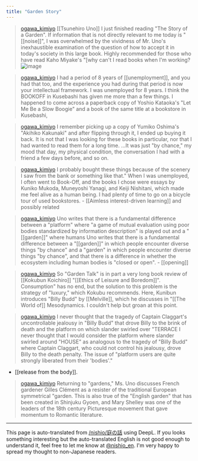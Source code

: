 ```yaml
---
title: "Garden Story"
---
```


> [ogawa_kimiyo](https://x.com/ogawa_kimiyo/status/1867409048695611665) [[Tsunehiro Uno]] I just finished reading "The Story of a Garden". If information that is not directly relevant to me today is "[[noise]]", I was overwhelmed by the vividness of Mr. Uno's inexhaustible examination of the question of how to accept it in today's society in this large book. Highly recommended for those who have read Kaho Miyake's "[why can't I read books when I'm working?
>  ![image](https://pbs.twimg.com/media/GepeoWqbsAE1nJG?format=jpg&name=medium#.png)

> [ogawa_kimiyo](https://x.com/ogawa_kimiyo/status/1867410447336673360) I had a period of 8 years of [[unemployment]], and you had that too, and the experience you had during that period is now your intellectual framework. I was unemployed for 8 years. I think the BOOKOFF in Kusebashi has given me more than a few things. I happened to come across a paperback copy of Yoshio Kataoka's "Let Me Be a Slow Boogie" and a book of the same title at a bookstore in Kusebashi,

> [ogawa_kimiyo](https://x.com/ogawa_kimiyo/status/1867411204098162931) I remember picking up a copy of Yumiko Oshima's "Akihiko Kakunaki" and after flipping through it, I ended up buying it back. It is not that I was looking for these books in particular, nor that I had wanted to read them for a long time. ...It was just "by chance," my mood that day, my physical condition, the conversation I had with a friend a few days before, and so on.

> [ogawa_kimiyo](https://x.com/ogawa_kimiyo/status/1867413554779111605) I probably bought these things because of the scenery I saw from the bank or something like that." When I was unemployed, I often went to Book-Off, and the books I chose were essays by Kuniko Mukoda, Muneyoshi Yanagi, and Keiji Nishitani, which made me feel alive as a human being. I had plenty of time to go on a bicycle tour of used bookstores.
    - [[Aimless interest-driven learning]] and possibly related

> [ogawa_kimiyo](https://x.com/ogawa_kimiyo/status/1867415885625143708) Uno writes that there is a fundamental difference between a "platform" where "a game of mutual evaluation using poor bodies standardized by information description" is played out and a "[[garden]]" where humans Uno writes that there is a fundamental difference between a "[[garden]]" in which people encounter diverse things "by chance" and a "garden" in which people encounter diverse things "by chance", and that there is a difference in whether the ecosystem including human bodies is "closed or open".
    - [[opening]]

> [ogawa_kimiyo](https://x.com/ogawa_kimiyo/status/1867417954490757365) So "Garden Talk" is in part a very long book review of [[Kokubun Koichiro]] "[[Ethics of Leisure and Boredom]]". Consumption" has no end, but the solution to this problem is the strategy of "luxury," which Kokubu recommends. Here, Kunibun introduces "Billy Budd" by [[Melville]], which he discusses in "[[The World of]] Mesodynamics. I couldn't help but groan at this point.

> [ogawa_kimiyo](https://x.com/ogawa_kimiyo/status/1867419689674322400) I never thought that the tragedy of Captain Claggart's uncontrollable jealousy in "Billy Budd" that drove Billy to the brink of death and the platform on which slander swirled over "TERRACE I never thought that I would consider the platform where slander swirled around "HOUSE" as analogous to the tragedy of "Billy Budd" where Captain Claggart, who could not control his jealousy, drove Billy to the death penalty. The issue of "platform users are quite strongly liberated from their 'bodies'."
- [[release from the body]].

> [ogawa_kimiyo](https://x.com/ogawa_kimiyo/status/1867422469373800576) Returning to "gardens," Ms. Uno discusses French gardener Gilles Clément as a resister of the traditional European symmetrical "garden. This is also true of the "English garden" that has been created in Shinjuku Gyoen, and Mary Shelley was one of the leaders of the 18th century Picturesque movement that gave momentum to Romantic literature.

---
This page is auto-translated from [/nishio/庭の話](https://scrapbox.io/nishio/庭の話) using DeepL. If you looks something interesting but the auto-translated English is not good enough to understand it, feel free to let me know at [@nishio_en](https://twitter.com/nishio_en). I'm very happy to spread my thought to non-Japanese readers.